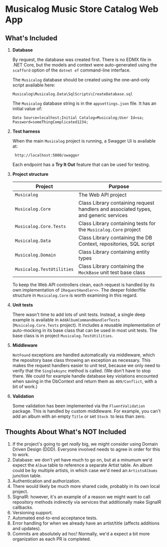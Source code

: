 # Musicalog Music Store Catalog Web App

## What's Included

1. **Database**

   By request, the database was created first. There is no EDMX file in .NET Core, but the models and context were auto-generated using the `scafford` option of the `dotnet ef` command-line interface.

   The `Musicalog` database should be created using the one-and-only script available here:
   ```
   Musicalog\Musicalog.Data\SqlScripts\CreateDatabase.sql
   ```

   The `Musicalog` database string is in the `appsettings.json` file. It has an initial value of:

   ```
   Data Source=localhost;Initial Catalog=Musicalog;User Id=sa; Password=someThingComplicated1234;
   ```

1. **Test harness**

   When the main `Musicalog` project is running, a Swagger UI is available at:

   ```
    http://localhost:5000/swagger 
   ```
    Each endpoint has a **Try It Out** feature that can be used for testing.

1. **Project structure**

   |Project|Purpose|
   |-|-|
   |`Musicalog`|The Web API project|
   |`Musicalog.Core`|Class Library containing request handlers and associated types, and generic services|
   |`Musicalog.Core.Tests`|Class Library containing tests for the `Musicalog.Core` project|
   |`Musicalog.Data`|Class Library containing the DB Context, repositories, SQL script|
   |`Musicalog.Domain`|Class Library containing entity types|
   |`Musicalog.TestUtilities`|Class Library containing the `MockBase` unit test base class|
   
    To keep the Web API controllers clean, each request is handled by its own implementation of `IRequestHandler<>`. The deeper folder/file structure in `Musicalog.Core` is worth examining in this regard.

1. **Unit tests**

    There wasn't time to add lots of unit tests. Instead, a single deep example is available in `AddAlbumCommandHandlerTests` (`Musicalog.Core.Tests` project). It includes a reusable implementation of auto-mocking in its base class that can be used in most unit tests. The base class is in project `Musicalog.TestUtilities`.
    
1. **Middleware**

   `NotFound` exceptions are handled automatically via middleware, which the repository base class throwing an exception as necessary. This makes the request handlers easier to unit test, because we only need to verify that the `SingleAsync` method is called. (We don't have to stop there. We could for example handle database key violations encounted when saving in the DbContext and return them as `409/Conflict`, with a bit of work.)

1. **Validation**

    Some validation has been implemented via the `FluentValidation` package. This is handled by custom middleware. For example, you can't add an album with an empty `Title` or set `Stock `to less than zero.


## Thoughts About What's NOT Included ##

1. If the project's going to get *really* big, we might consider using Domain Driven Design (DDD). Everyone involved needs to agree in order for this to work.
1. Database: we don't yet have much to go on, but at a minumum we'd expect the `Album` table to reference a separate Artist table. An album could be by multiple artists, in which case we'd need an `ArtistsAlbums` junction table.
1. Authentication and authorization.
1. There would likely be much more shared code, probably in its own local project.
1. SignalR: however, it's an example of a reason we might want to call repository methods indirectly via services that additionally make SignalR callbacks.
1. Versioning support.
1. Automated end-to-end acceptance tests.
1. Error handling for when we already have an artist/title (affects additions and updates).
1. Commits are absolutely ad hoc! Normally, we'd a expect a bit more organization as each PR is completed.

